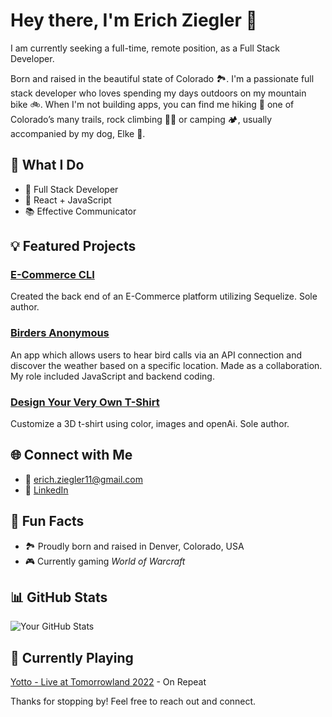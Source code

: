 # Hey there, I'm Erich Ziegler 👋

I am currently seeking a full-time, remote position, as a Full Stack Developer.

Born and raised in the beautiful state of Colorado 🏞️. I'm a passionate full stack developer who loves spending my days outdoors on my mountain bike 🚲. When I'm not building apps, you can find me hiking 🥾 one of Colorado’s many trails, rock climbing 🧗🏻 or camping 🏕️, usually accompanied by my dog, Elke 🐶.

## 🌟 What I Do

- 🚀 Full Stack Developer
- 🎨 React + JavaScript
- 📚 Effective Communicator

## 💡 Featured Projects

### [E-Commerce CLI](https://github.com/eziegler11/back-end-ecommerce-CL-app)
Created the back end of an E-Commerce platform utilizing Sequelize. Sole author.

### [Birders Anonymous](https://github.com/eziegler11/birders-anonymous)
An app which allows users to hear bird calls via an API connection and discover the weather based on a specific location. Made as a collaboration. My role included JavaScript and backend coding.

### [Design Your Very Own T-Shirt](https://github.com/eziegler11/shirt-designer)
Customize a 3D t-shirt using color, images and openAi. Sole author.

## 🌐 Connect with Me

- 📧 [erich.ziegler11@gmail.com](mailto:erich.ziegler11@gmail.com)
- 💼 [LinkedIn](https://www.linkedin.com/in/erichziegler/)

## 🌱 Fun Facts

- 🏞️ Proudly born and raised in Denver, Colorado, USA
- 🎮 Currently gaming *World of Warcraft*

## 📊 GitHub Stats

![Your GitHub Stats](https://github-readme-stats.vercel.app/api?username=eziegler11&show_icons=true)

## 🎵 Currently Playing

[Yotto - Live at Tomorrowland 2022](https://youtu.be/q7MbD2Hy8JI) - On Repeat

Thanks for stopping by! Feel free to reach out and connect.
